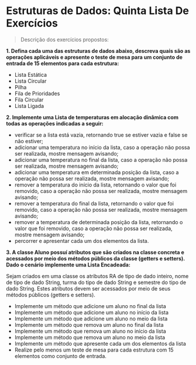 # Estruturas de Dados: Quinta Lista De Exercícios 
> Descrição dos exercícios propostos:

**1. Defina cada uma das estruturas de dados abaixo, descreva quais são as operações aplicáveis e apresente o teste de mesa para um conjunto de entrada de 15 elementos para cada estrutura:**
 - Lista Estática
 - Lista Circular
 - Pilha
 - Fila de Prioridades
 - Fila Circular
 - Lista Ligada

**2. Implemente uma Lista de temperaturas em alocação dinâmica com todas as operações indicadas a seguir:**

 - verificar se a lista está vazia, retornando true se estiver vazia e false se não estiver;
 - adicionar uma temperatura no início da lista, caso a operação não possa ser realizada, mostre mensagem avisando;
 - adicionar uma temperatura no final da lista, caso a operação não possa ser realizada, mostre mensagem avisando;
 - adicionar uma temperatura em determinada posição da lista, caso a operação não possa ser realizada, mostre mensagem avisando;
 - remover a temperatura do início da lista, retornando o valor que foi removido, caso a operação não possa ser realizada, mostre mensagem avisando;
 - remover a temperatura do final da lista, retornando o valor que foi removido, caso a operação não possa ser realizada, mostre mensagem avisando;
 - remover a temperatura de determinada posição da lista, retornando o valor que foi removido, caso a operação não possa ser realizada, mostre mensagem avisando;
 - percorrer e apresentar cada um dos elementos da lista.

**3. A classe Aluno possuí atributos que são criados na classe concreta e acessados por meio dos métodos públicos da classe (getters e setters). Dado o cenário implemente uma Lista Encadeada:**

Sejam criados em uma classe os atributos RA de tipo de dado inteiro, nome de tipo de dado String, turma do tipo de dado String e semestre do tipo de dado String. Estes atributos devem ser acessados por meio de seus métodos públicos (getters e setters).

 - Implemente um método que adicione um aluno no final da lista
 - Implemente um método que adicione um aluno no início da lista
 - Implemente um método que adicione um aluno no meio da lista
 - Implemente um método que remova um aluno no final da lista
 - Implemente um método que remova um aluno no início da lista
 - Implemente um método que remova um aluno no meio da lista
 - Implemente um método que apresente cada um dos elementos da lista
 - Realize pelo menos um teste de mesa para cada estrutura com 15 elementos como conjunto de entrada.
